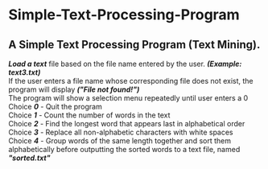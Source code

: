 # Simple-Text-Processing-Program 
## A Simple Text Processing Program (Text Mining).
***Load a text*** file based on the file name entered by the user. ***(Example: text3.txt)*** <br> 
If the user enters a file name whose corresponding file does not exist, the program will display ***("File not found!")*** <br>
The program will show a selection menu repeatedly until user enters a 0 <br>
Choice ***0*** - Quit the program <br>
Choice ***1*** - Count the number of words in the text <br>
Choice ***2*** - Find the longest word that appears last in alphabetical order <br>
Choice ***3*** - Replace all non-alphabetic characters with white spaces <br>
Choice ***4*** - Group words of the same length together and sort them alphabetically before outputting the sorted words to a text file, named ***"sorted.txt"*** 

